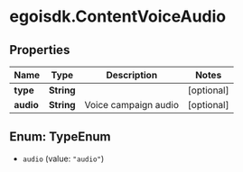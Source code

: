 # egoisdk.ContentVoiceAudio

## Properties

Name | Type | Description | Notes
------------ | ------------- | ------------- | -------------
**type** | **String** |  | [optional] 
**audio** | **String** | Voice campaign audio | [optional] 



## Enum: TypeEnum


* `audio` (value: `"audio"`)




